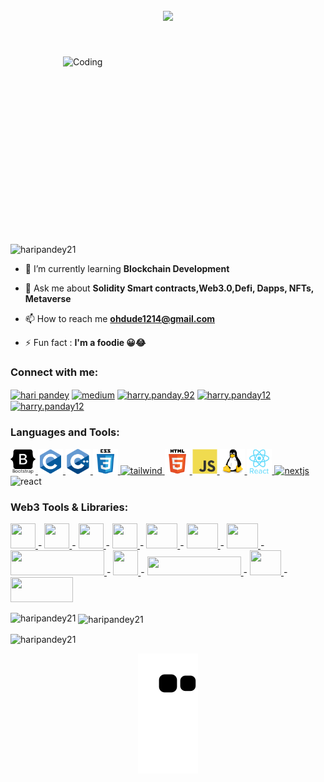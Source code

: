 
<h2 align="center">
  <a href="#">
    <img src="https://readme-typing-svg.herokuapp.com?color=55f89&lines=Hey+there+!!👋;I'm+Hari+Pandey&center=true&size=30" />
  </a>
</h2>
</br></br><img align="right" alt="Coding" width="420"  height="300" src="https://camo.githubusercontent.com/c1dcb74cc1c1835b1d716f5051499a2814c683c806b15f04b0eba492863703e9/68747470733a2f2f63646e2e6472696262626c652e636f6d2f75736572732f3733303730332f73637265656e73686f74732f363538313234332f6176656e746f2e676966">


<p align="left"> <img src="https://komarev.com/ghpvc/?username=haripandey21&label=Profile%20views&color=0e75b6&style=flat" alt="haripandey21" /> </p>

- 🌱 I’m currently learning **Blockchain Development**

- 💬 Ask me about **Solidity Smart contracts,Web3.0,Defi, Dapps, NFTs, Metaverse**

- 📫 How to reach me **ohdude1214@gmail.com**

- ⚡ Fun fact :  **I'm a foodie 😀😂**

<h3 align="left">Connect with me:</h3>
<p align="left">
<a href="https://www.linkedin.com/in/haripandey21/" target="blank"><img align="center" src="https://raw.githubusercontent.com/rahuldkjain/github-profile-readme-generator/master/src/images/icons/Social/linked-in-alt.svg" alt="hari pandey" height="30" width="40" /></a> 
<a href="https://medium.com/@Hari_pandey" target="blank"><img align="center" src="https://www.svgrepo.com/show/315301/medium.svg" alt="medium" height="30" width="40" /></a>
<a href="https://fb.com/harry.panday.92" target="blank"><img align="center" src="https://raw.githubusercontent.com/rahuldkjain/github-profile-readme-generator/master/src/images/icons/Social/facebook.svg" alt="harry.panday.92" height="30" width="40" /></a>
<a href="https://instagram.com/harry.panday12" target="blank"><img align="center" src="https://raw.githubusercontent.com/rahuldkjain/github-profile-readme-generator/master/src/images/icons/Social/instagram.svg" alt="harry.panday12" height="30" width="40" /></a>
<a href="https://www.tiktok.com/@blocks_eater" target="blank"><img align="center" src="https://www.logo.wine/a/logo/TikTok/TikTok-Logo.wine.svg" alt="harry.panday12" height="50" width="80" /></a>
</p>

<h3 align="left">Languages and Tools:</h3>
<p align="left"> <a href="https://getbootstrap.com" target="_blank" rel="noreferrer"> <img src="https://raw.githubusercontent.com/devicons/devicon/master/icons/bootstrap/bootstrap-plain-wordmark.svg" alt="bootstrap" width="40" height="40"/> </a> <a href="https://www.cprogramming.com/" target="_blank" rel="noreferrer"> <img src="https://raw.githubusercontent.com/devicons/devicon/master/icons/c/c-original.svg" alt="c" width="40" height="40"/> </a> <a href="https://www.w3schools.com/cpp/" target="_blank" rel="noreferrer"> <img src="https://raw.githubusercontent.com/devicons/devicon/master/icons/cplusplus/cplusplus-original.svg" alt="cplusplus" width="40" height="40"/> </a> <a href="https://www.w3schools.com/css/" target="_blank" rel="noreferrer"> <img src="https://raw.githubusercontent.com/devicons/devicon/master/icons/css3/css3-original-wordmark.svg" alt="css3" width="40" height="40"/> </a>
  <a href="https://tailwindcss.com/" target="_blank" rel="noreferrer"> <img src="https://www.vectorlogo.zone/logos/tailwindcss/tailwindcss-icon.svg" alt="tailwind" width="40" height="40"/> </a><a href="https://www.w3.org/html/" target="_blank" rel="noreferrer"> <img src="https://raw.githubusercontent.com/devicons/devicon/master/icons/html5/html5-original-wordmark.svg" alt="html5" width="40" height="40"/> </a> <a href="https://developer.mozilla.org/en-US/docs/Web/JavaScript" target="_blank" rel="noreferrer"> <img src="https://raw.githubusercontent.com/devicons/devicon/master/icons/javascript/javascript-original.svg" alt="javascript" width="40" height="40"/> </a> <a href="https://www.linux.org/" target="_blank" rel="noreferrer"> <img src="https://raw.githubusercontent.com/devicons/devicon/master/icons/linux/linux-original.svg" alt="linux" width="40" height="40"/> </a>
  <a href="https://reactjs.org/" target="_blank" rel="noreferrer"> <img src="https://raw.githubusercontent.com/devicons/devicon/master/icons/react/react-original-wordmark.svg" alt="react" width="40" height="40"/> </a> 
   <a href="https://nextjs.org/" target="_blank" rel="noreferrer"> <img src="https://cdn.worldvectorlogo.com/logos/nextjs-2.svg" alt="nextjs" width="80" height="40"/> </a> 
<img src="https://upload.wikimedia.org/wikipedia/commons/thumb/6/62/Ruby_On_Rails_Logo.svg/411px-Ruby_On_Rails_Logo.svg.png?20170116014735" alt="react" width="120" height="30"/> </a>
</p>


<h3 align="left">Web3 Tools & Libraries:</h3>
<p align="left">
<a href="https://metamask.io/" target="_blank" rel="noreferrer"> <img src="https://upload.wikimedia.org/wikipedia/commons/thumb/3/36/MetaMask_Fox.svg/512px-MetaMask_Fox.svg.png?20220831120339" width="40" height="40"/> </a> <a>-</a>
<a href="https://docs.ethers.io/v5/" target="_blank" rel="noreferrer"> <img src="https://clarusway.com/wp-content/uploads/2022/04/image5.png" width="40" height="40"/> </a> <a>-</a>
<a href="https://hardhat.org/" target="_blank" rel="noreferrer"> <img src="https://encrypted-tbn0.gstatic.com/images?q=tbn:ANd9GcRorATuT3iIKZOcvEVkxQSaDpABNtEeqfZeC8Jzcou4i9237nO8xaTDyYDgx40F5fHKDiA&usqp=CAU" width="40" height="40"/> </a><a>-</a>
  <a href="https://trufflesuite.com/" target="_blank" rel="noreferrer"> <img src="https://seeklogo.com/images/T/truffle-logo-357454171D-seeklogo.com.png" width="40" height="40"/> </a><a>-</a>
<a href="https://trufflesuite.com/ganache/" target="_blank" rel="noreferrer"> <img src="https://seeklogo.com/images/G/ganache-logo-9BC4FC62A4-seeklogo.com.png" width="50" height="40"/> </a><a>-</a>
<a href="https://thegraph.com" target="_blank" rel="noreferrer"> <img src="https://storage.googleapis.com/subgraph-images/1611264521386graph%20logo.png" width="50" height="40"/> </a><a>-</a>
<a href="https://ipfs.tech" target="_blank" rel="noreferrer"> <img src="https://upload.wikimedia.org/wikipedia/commons/1/18/Ipfs-logo-1024-ice-text.png" width="50" height="40"/> </a><a>-</a>
<a href="https://www.openzeppelin.com" target="_blank" rel="noreferrer"> <img src="https://www.solodev.com/file/d53ae8e8-dd2a-11ec-b9ad-0eaef3759f5f/OpenZeppelin-Logo.png" width="150" height="40"/> </a><a>-</a>
<a href="https://ethereum.org/en/" target="_blank" rel="noreferrer"> <img src="https://upload.wikimedia.org/wikipedia/commons/thumb/6/6f/Ethereum-icon-purple.svg/1200px-Ethereum-icon-purple.svg.png" width="40" height="40"/> </a><a>-</a>
    <a href="https://www.alchemy.com" target="_blank" rel="noreferrer"> <img src="https://mma.prnewswire.com/media/1055937/Alchemy_Logo.jpg?p=facebook" width="150" height="30"/> </a><a>-</a>
<a href="https://docs.soliditylang.org/en/v0.8.15/" target="_blank" rel="noreferrer"> <img src="https://iconape.com/wp-content/png_logo_vector/solidity.png" width="50" height="40"/> </a><a>-</a>
<a href="https://web3.storage" target="_blank" rel="noreferrer"> <img src="https://dka575ofm4ao0.cloudfront.net/pages-transactional_logos/retina/256918/Group_3835.png" width="100" height="40"/> </a>

</p>


<p><img align="left" src="https://github-readme-stats.vercel.app/api/top-langs?username=haripandey21&show_icons=true&locale=en&layout=compact&theme=tokyonight" alt="haripandey21" /></p>
<p>&nbsp;<img align="center" src="https://github-readme-stats.vercel.app/api?username=haripandey21&show_icons=true&locale=en&theme=tokyonight" alt="haripandey21" /></p>
<p><img align="center" src="https://github-readme-streak-stats.herokuapp.com/?user=haripandey21&&theme=tokyonight" alt="haripandey21" /></p>
<p align="center">
<img src="https://github.com/haripandey21/haripandey21/blob/output/github-contribution-grid-snake.svg"/>
</p>

